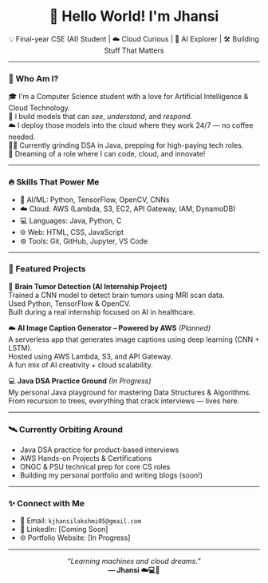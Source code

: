 <h1 align="center">🚀 Hello World! I'm Jhansi</h1>
<p align="center">
  💡 Final-year CSE (AI) Student | ☁️ Cloud Curious | 🧠 AI Explorer | 🛠️ Building Stuff That Matters
</p>

---

### 🧬 Who Am I?

🎓 I'm a Computer Science student with a love for Artificial Intelligence & Cloud Technology.  
🧠 I build models that can *see*, *understand*, and *respond*.  
☁️ I deploy those models into the cloud where they work 24/7 — no coffee needed.  
🧑‍🏫 Currently grinding DSA in Java, prepping for high-paying tech roles.  
🧭 Dreaming of a role where I can code, cloud, and innovate!

---

### 🔥 Skills That Power Me

- 🧠 AI/ML: Python, TensorFlow, OpenCV, CNNs  
- ☁️ Cloud: AWS (Lambda, S3, EC2, API Gateway, IAM, DynamoDB)  
- 💻 Languages: Java, Python, C 
- 🌐 Web: HTML, CSS, JavaScript 
- ⚙️ Tools: Git, GitHub, Jupyter, VS Code 

---

### 🌟 Featured Projects

🧠 **Brain Tumor Detection (AI Internship Project)**  
Trained a CNN model to detect brain tumors using MRI scan data.  
Used Python, TensorFlow & OpenCV.  
Built during a real internship focused on AI in healthcare.  

☁️ **AI Image Caption Generator – Powered by AWS** *(Planned)*  
A serverless app that generates image captions using deep learning (CNN + LSTM).  
Hosted using AWS Lambda, S3, and API Gateway.  
A fun mix of AI creativity + cloud scalability.

💻 **Java DSA Practice Ground** *(In Progress)*  
My personal Java playground for mastering Data Structures & Algorithms.  
From recursion to trees, everything that crack interviews — lives here.

---

### 🛰️ Currently Orbiting Around

- Java DSA practice for product-based interviews  
- AWS Hands-on Projects & Certifications  
- ONGC & PSU technical prep for core CS roles  
- Building my personal portfolio and writing blogs (soon!)

---

### ✨ Connect with Me

- 📧 Email: `kjhansilakshmi05@gmail.com`  
- 💼 LinkedIn: [Coming Soon]  
- 🌐 Portfolio Website: [In Progress]

---

<p align="center">
  <i>“Learning machines and cloud dreams.”</i><br>
  <b>— Jhansi ☁️💻🧠</b>
</p>
